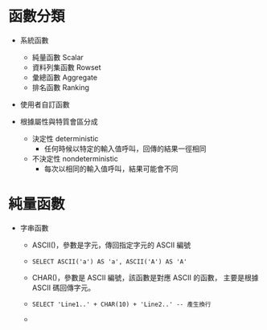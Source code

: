 # 函數分類

- 系統函數
  - 純量函數 Scalar
  - 資料列集函數 Rowset
  - 彙總函數 Aggregate
  - 排名函數 Ranking
- 使用者自訂函數

- 根據屬性與特質會區分成
  - 決定性 deterministic
    - 任何時候以特定的輸入值呼叫，回傳的結果一徑相同
  - 不決定性 nondeterministic
    - 每次以相同的輸入值呼叫，結果可能會不同

# 純量函數

- 字串函數

  - ASCII()，參數是字元，傳回指定字元的 ASCII 編號
  - `SELECT ASCII('a') AS 'a', ASCII('A') AS 'A'`
  
  - CHAR()，參數是 ASCII 編號，該函數是對應 ASCII 的函數，
    主要是根據 ASCII 碼回傳字元。
  - `SELECT 'Line1..' + CHAR(10) + 'Line2..' -- 產生換行`
  
  - 



